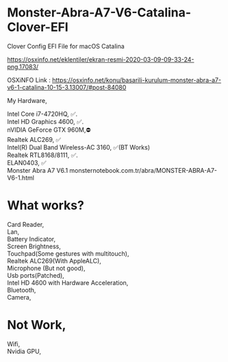 # Monster-Abra-A7-V6-Catalina-Clover-EFI
Clover Config EFI File for macOS Catalina

https://osxinfo.net/eklentiler/ekran-resmi-2020-03-09-09-33-24-png.17083/

OSXiNFO Link : https://osxinfo.net/konu/basarili-kurulum-monster-abra-a7-v6-1-catalina-10-15-3.13007/#post-84080

My Hardware,

Intel Core i7-4720HQ, ✅.   
Intel HD Graphics 4600, ✅.    
nVIDIA GeForce GTX 960M,⛔️   
Realtek ALC269, ✅   
Intel(R) Dual Band Wireless-AC 3160, ✅(BT Works)   
Realtek RTL8168/8111, ✅.   
ELAN0403, ✅   
Monster Abra A7 V6.1 monsternotebook.com.tr/abra/MONSTER-ABRA-A7-V6-1.html 

# What works?
Card Reader,  
Lan,  
Battery Indicator,  
Screen Brightness,   
Touchpad(Some gestures with multitouch),      
Realtek ALC269(With AppleALC),    
Microphone (But not good),      
Usb ports(Patched),    
Intel HD 4600 with Hardware Acceleration,  
Bluetooth,  
Camera,  

# Not Work,
Wifi,  
Nvidia GPU,  

